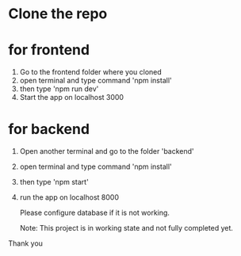 # Clone the repo

# for frontend

1. Go to the frontend folder where you cloned
2. open terminal and type command 'npm install'
3. then type 'npm run dev'
4. Start the app on localhost 3000

# for backend

1. Open another terminal and go to the folder 'backend'
2. open terminal and type command 'npm install'
3. then type 'npm start'
4. run the app on localhost 8000

   Please configure database if it is not working.

   Note: This project is in working state and not fully completed yet.   

Thank you
   
